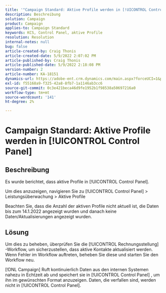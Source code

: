 ```yaml
---
title: '"Campaign Standard: Aktive Profile werden in [!UICONTROL Control Panel]'''
description: Beschreibung
solution: Campaign
product: Campaign
applies-to: Campaign Standard
keywords: KCS, Control Panel, aktive Profile
resolution: Resolution
internal-notes: null
bug: false
article-created-by: Craig Thonis
article-created-date: 5/9/2022 2:07:02 PM
article-published-by: Craig Thonis
article-published-date: 5/9/2022 2:18:08 PM
version-number: 2
article-number: KA-18151
dynamics-url: https://adobe-ent.crm.dynamics.com/main.aspx?forceUCI=1&pagetype=entityrecord&etn=knowledgearticle&id=3f406c4a-a1cf-ec11-a7b5-00224809c196
exl-id: f55168a9-f325-42a8-8fb7-1a1146ab3cc6
source-git-commit: 0c3e421beca46d9fe1952b1f98538a50697216a0
workflow-type: tm+mt
source-wordcount: '141'
ht-degree: 2%

---
```


# Campaign Standard: Aktive Profile werden in [!UICONTROL Control Panel]

## Beschreibung


Es wurde berichtet, dass aktive Profile in [!UICONTROL Control Panel].

Um dies anzuzeigen, navigieren Sie zu [!UICONTROL Control Panel] > Leistungsüberwachung > Aktive Profile

Beachten Sie, dass die Anzahl der aktiven Profile nicht aktuell ist, die Daten bis zum 14.1.2022 angezeigt wurden und danach keine Daten/Aktualisierungen angezeigt wurden.


## Lösung


Um dies zu beheben, überprüfen Sie die [!UICONTROL Rechnungsstellung] -Workflow, um sicherzustellen, dass aktive Kontakte aktualisiert werden. Wenn Fehler im Workflow auftreten, beheben Sie diese und starten Sie den Workflow neu.

[!DNL Campaign] Ruft kontinuierlich Daten aus den internen Systemen nahezu in Echtzeit ab und speichert sie in [!UICONTROL Control Panel] , um ihn im gewünschten Format anzuzeigen. Daten, die verfallen sind, werden nicht in [!UICONTROL Control Panel].
